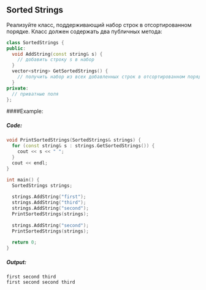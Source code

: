 ## Sorted Strings

Реализуйте класс, поддерживающий набор строк в отсортированном порядке. Класс должен содержать два публичных метода:
```cpp
class SortedStrings {
public:
  void AddString(const string& s) {
    // добавить строку s в набор
  }
  vector<string> GetSortedStrings() {
    // получить набор из всех добавленных строк в отсортированном порядке
  }
private:
  // приватные поля
};
```

####Example:

##### Code:
```cpp
void PrintSortedStrings(SortedStrings& strings) {
  for (const string& s : strings.GetSortedStrings()) {
    cout << s << " ";
  }
  cout << endl;
}

int main() {
  SortedStrings strings;
  
  strings.AddString("first");
  strings.AddString("third");
  strings.AddString("second");
  PrintSortedStrings(strings);
  
  strings.AddString("second");
  PrintSortedStrings(strings);
  
  return 0;
}
```

##### Output:
```commandline
first second third
first second second third
```
